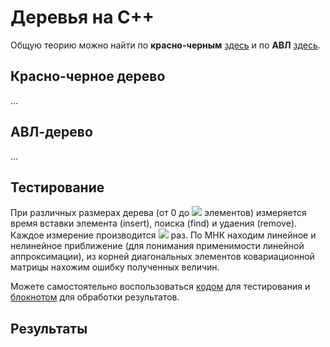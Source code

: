# Деревья на C++
Общую теорию можно найти по **красно-черным** [здесь](https://neerc.ifmo.ru/wiki/index.php?title=%D0%9A%D1%80%D0%B0%D1%81%D0%BD%D0%BE-%D1%87%D0%B5%D1%80%D0%BD%D0%BE%D0%B5_%D0%B4%D0%B5%D1%80%D0%B5%D0%B2%D0%BE) и по **АВЛ** [здесь](https://neerc.ifmo.ru/wiki/index.php?title=%D0%90%D0%92%D0%9B-%D0%B4%D0%B5%D1%80%D0%B5%D0%B2%D0%BE).

## Красно-черное дерево
...

## АВЛ-дерево
...

## Тестирование
При различных размерах дерева (от 0 до <img src="https://latex.codecogs.com/gif.latex?10^8" /> элементов) измеряется время вставки элемента (insert), поиска (find) и удаения (remove). Каждое измерение производится <img src="https://latex.codecogs.com/gif.latex?10^6" /> раз. По МНК находим линейное и нелинейное приближение (для понимания применимости линейной аппроксимации), из корней диагональных элементов ковариационной матрицы нахожим ошибку полученных величин.

Можете самостоятельно воспользоваться
[кодом](https://neerc.ifmo.ru/wiki/index.php?title=%D0%9A%D1%80%D0%B0%D1%81%D0%BD%D0%BE-%D1%87%D0%B5%D1%80%D0%BD%D0%BE%D0%B5_%D0%B4%D0%B5%D1%80%D0%B5%D0%B2%D0%BE)
 для тестирования и
[блокнотом](https://neerc.ifmo.ru/wiki/index.php?title=%D0%9A%D1%80%D0%B0%D1%81%D0%BD%D0%BE-%D1%87%D0%B5%D1%80%D0%BD%D0%BE%D0%B5_%D0%B4%D0%B5%D1%80%D0%B5%D0%B2%D0%BE) 
для обработки результатов. 

## Результаты
